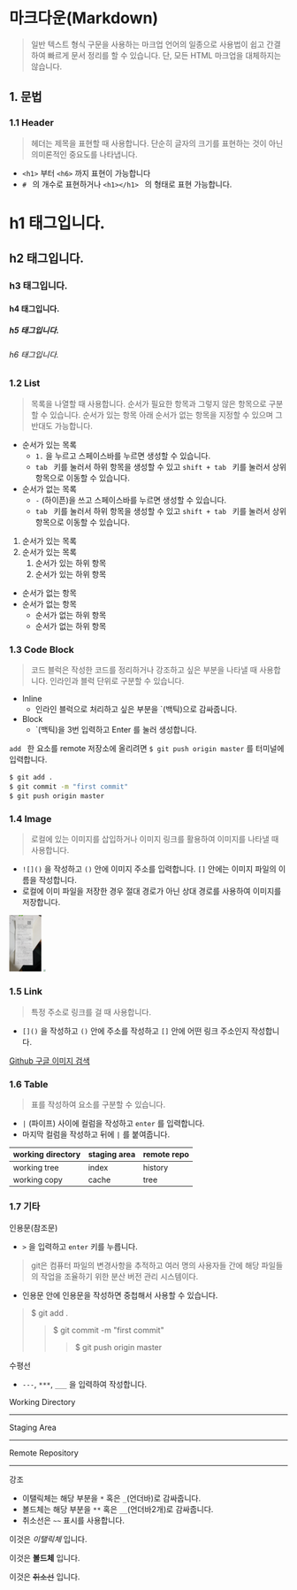 # 마크다운(Markdown)

> 일반 텍스트 형식 구문을 사용하는 마크업 언어의 일종으로 사용법이 쉽고 간결하여 빠르게 문서 정리를 할 수 있습니다. 단, 모든 HTML 마크업을 대체하지는 않습니다.



## 1. 문법

### 1.1 Header

> 헤더는 제목을 표현할 때 사용합니다. 단순히 글자의 크기를 표현하는 것이 아닌 의미론적인 중요도를 나타냅니다.

- `<h1>` 부터 `<h6>`  까지 표현이 가능합니다
- `# ` 의 개수로 표현하거나 `<h1></h1> ` 의 형태로 표현 가능합니다.



# h1 태그입니다.

## h2 태그입니다.

### h3 태그입니다.

#### h4 태그입니다.

##### h5 태그입니다.

###### h6 태그입니다.



### 1.2 List

> 목록을 나열할 때 사용합니다. 순서가 필요한 항목과 그렇지 않은 항목으로 구분할 수 있습니다. 순서가 있는 항목 아래 순서가 없는 항목을 지정할 수 있으며 그 반대도 가능합니다.

- 순서가 있는 목록
  - `1.` 을 누르고 스페이스바를 누르면 생성할 수 있습니다.
  - `tab ` 키를 눌러서 하위 항목을 생성할 수 있고 `shift + tab ` 키를 눌러서 상위항목으로 이동할 수 있습니다.
- 순서가 없는 목록
  - `-`  (하이픈)을 쓰고 스페이스바를 누르면 생성할 수 있습니다.
  - `tab ` 키를 눌러서 하위 항목을 생성할 수 있고 `shift + tab ` 키를 눌러서 상위항목으로 이동할 수 있습니다.



1. 순서가 있는 목록
2. 순서가 있는 목록
   1. 순서가 있는 하위 항목
   2. 순서가 있는 하위 항목



- 순서가 없는 항목
- 순서가 없는 항목
  - 순서가 없는 하위 항목
  - 순서가 없는 하위 항목



### 1.3 Code Block

> 코드 블럭은 작성한 코드를 정리하거나 강조하고 싶은 부분을 나타낼 때 사용합니다. 인라인과 블럭 단위로 구분할 수 있습니다.

- Inline
  - 인라인 블럭으로 처리하고 싶은 부분을 `(백틱)으로 감싸줍니다.
- Block
  - `(백틱)을 3번 입력하고 Enter 를 눌러 생성합니다.

`add ` 한 요소를 remote 저장소에 올리려면 `$ git push origin master` 를 터미널에 입력합니다.

```bash
$ git add .
$ git commit -m "first commit"
$ git push origin master
```



### 1.4 Image

> 로컬에 있는 이미지를 삽입하거나 이미지 링크를 활용하여 이미지를 나타낼 때 사용합니다.

- `![]()` 을 작성하고 `()` 안에 이미지 주소를 입력합니다. `[]` 안에는 이미지 파일의 이름을 작성합니다.
- 로컬에 이미 파일을 저장한 경우 절대 경로가 아닌 상대 경로를 사용하여 이미지를 저장합니다.



<img src="markdown.assets/서울_3반_이우섭(0547386).jpg" style="zoom:10%;" />

<img src="https://res.cloudinary.com/practicaldev/image/fetch/s--i_sb3chq--/c_imagga_scale,f_auto,fl_progressive,h_900,q_auto,w_1600/https://thepracticaldev.s3.amazonaws.com/i/fk0849hvg2rt13bpqhjy.jpg" style="zoom:25%;" />



### 1.5 Link

> 특정 주소로 링크를 걸 때 사용합니다.

- `[]()` 을 작성하고 `()` 안에 주소를 작성하고 `[]` 안에 어떤 링크 주소인지 작성합니다.



[Github 구글 이미지 검색](https://www.google.com/search?q=github&newwindow=1&sxsrf=ALeKk03omdvCSi07gXAhQusd-eD8UnV6_w:1610526470058&source=lnms&tbm=isch&sa=X&ved=2ahUKEwjerZjRvpjuAhWXFogKHa7YCkkQ_AUoAXoECBgQAw&biw=1536&bih=722#imgrc=bgKiPn6UOsCJaM)



### 1.6 Table

> 표를 작성하여 요소를 구분할 수 있습니다.

- `|` (파이프) 사이에 컬럼을 작성하고 `enter` 를 입력합니다.
- 마지막 컬럼을 작성하고 뒤에 `|` 를 붙여줍니다.



| working directory | staging area | remote repo |
| ----------------- | ------------ | ----------- |
| working tree      | index        | history     |
| working copy      | cache        | tree        |



### 1.7 기타

인용문(참조문)

- `>` 을 입력하고 `enter` 키를 누릅니다.

> git은 컴퓨터 파일의 변경사항을 추적하고 여러 명의 사용자들 간에 해당 파일들의 작업을 조율하기 위한 분산 버전 관리 시스템이다.

- 인용문 안에 인용문을 작성하면 중첩해서 사용할 수 있습니다.

> $ git add .
>
> > $ git commit -m "first commit"
> >
> > > $ git push origin master



수평선

- `---`, `***`, `___` 을 입력하여 작성합니다.

Working Directory

---

Staging Area

***

Remote Repository

___



강조

- 이탤릭체는 해당 부분을 `*` 혹은 `_`(언더바)로 감싸줍니다.
- 볼드체는 해당 부분을 `**` 혹은 `__`(언더바2개)로 감싸줍니다.
- 취소선은 `~~` 표시를 사용합니다.

이것은 *이탤릭체*  입니다.

이것은 **볼드체** 입니다.

이것은 ~~취소선~~ 입니다.

